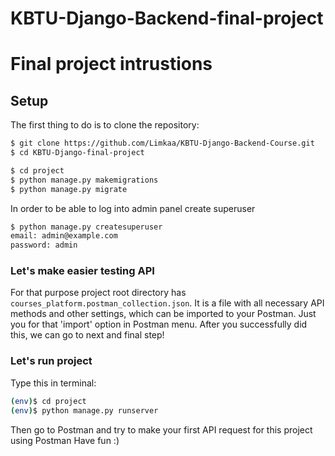 # KBTU-Django-Backend-final-project

# Final project intrustions

## Setup

The first thing to do is to clone the repository:

```sh
$ git clone https://github.com/Limkaa/KBTU-Django-Backend-Course.git
$ cd KBTU-Django-final-project
```

```sh
$ cd project
$ python manage.py makemigrations
$ python manage.py migrate
```

In order to be able to log into admin panel create superuser

```sh
$ python manage.py createsuperuser
email: admin@example.com
password: admin
```

### Let's make easier testing API

For that purpose project root directory has `courses_platform.postman_collection.json`.
It is a file with all necessary API methods and other settings, which can be imported to your Postman. Just you for that 'import' option in Postman menu. After you successfully did this, we can go to next and final step!

### Let's run project

Type this in terminal:

```sh
(env)$ cd project
(env)$ python manage.py runserver
```

Then go to Postman and try to make your first API request for this project using Postman
Have fun :)
